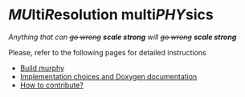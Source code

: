 # *MU*lti*R*esolution multi*PHY*sics

*Anything that can ~~go wrong~~ **scale strong** will ~~go wrong~~ **scale strong***


Please, refer to the following pages for detailed instructions
- [Build murphy](doc/build.md)
- [Implementation choices and Doxygen documentation](doc/implementation.md)
- [How to contribute?](contribute.md)